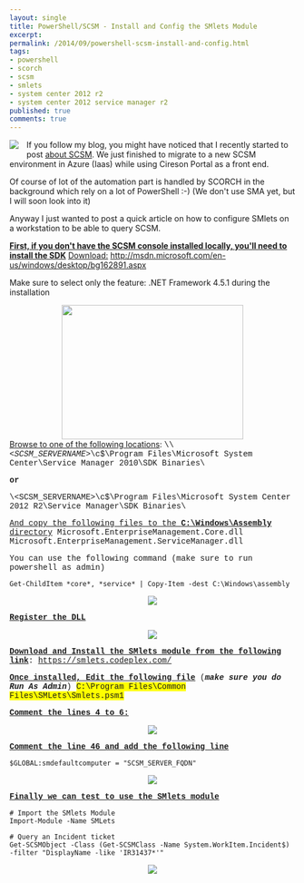```yaml
---
layout: single
title: PowerShell/SCSM - Install and Config the SMlets Module
excerpt: 
permalink: /2014/09/powershell-scsm-install-and-config.html
tags: 
- powershell
- scorch
- scsm
- smlets
- system center 2012 r2
- system center 2012 service manager r2
published: true
comments: true
---
```


 
 <a href="{{ base_path }}/images/2014/20140908_PowerShellSCSM_-_Install_and_Config_the_SMlets_Module/SCSM_128x128x32__630048673__-128x128.png" imageanchor="1" style="clear: left; float: left; margin-bottom: 1em; margin-right: 1em;"><img border="0" src="{{ base_path }}/images/2014/20140908_PowerShellSCSM_-_Install_and_Config_the_SMlets_Module/SCSM_128x128x32__630048673__-128x128.png" /></a>If you follow my blog, you might have noticed that I recently started to post <a href="http://www.lazywinadmin.com/search/label/SCSM" target="_blank">about SCSM</a>. We just finished to migrate to a new SCSM environment in Azure (Iaas) while using Cireson Portal as a front end.

Of course of lot of the automation part is handled by SCORCH in the background which rely on a lot of PowerShell :-) (We don't use SMA yet, but I will soon look into it)

Anyway I just wanted to post a quick article on how to configure SMlets on a workstation to be able to query SCSM.


<b><u>First, if you don't have the SCSM console installed locally, you'll need to install the SDK</u></b>
<u>
</u><u>Download:</u> http://msdn.microsoft.com/en-us/windows/desktop/bg162891.aspx

Make sure to select only the feature: .NET Framework 4.5.1 during the installation
<u>
</u>
<div class="separator" style="clear: both; text-align: center;"><a href="{{ base_path }}/images/2014/20140908_PowerShellSCSM_-_Install_and_Config_the_SMlets_Module/Windows8.1_SDK__43774700__-775x575.png" imageanchor="1" style="margin-left: 1em; margin-right: 1em;"><img border="0" height="237" src="{{ base_path }}/images/2014/20140908_PowerShellSCSM_-_Install_and_Config_the_SMlets_Module/Windows8.1_SDK__1209726335__-320x238.png" width="320" /></a></div><u>
</u><u>
</u><u>Browse to one of the following locations</u>:
<span style="font-family: Courier New, Courier, monospace;">\\<i>&lt;SCSM_SERVERNAME&gt;</i>\c$\Program Files\Microsoft System Center\Service Manager 2010\SDK Binaries\

<b>or</b>

<span style="font-family: Courier New, Courier, monospace;">\\&lt;SCSM_SERVERNAME&gt;\c$\Program Files\Microsoft System Center 2012 R2\Service Manager\SDK Binaries\

<u>And copy the following files to the <b>C:\Windows\Assembly</b> directory</u>
<span style="font-family: Courier New, Courier, monospace;">Microsoft.EnterpriseManagement.Core.dll
<span style="font-family: Courier New, Courier, monospace;">Microsoft.EnterpriseManagement.ServiceManager.dll

You can use the following command (make sure to run powershell as admin)

```
Get-ChildItem *core*, *service* | Copy-Item -dest C:\Windows\assembly
```

<div class="separator" style="clear: both; text-align: center;"><a href="{{ base_path }}/images/2014/20140908_PowerShellSCSM_-_Install_and_Config_the_SMlets_Module/smlets_copy_dll__992054084__-757x280.png" imageanchor="1" style="margin-left: 1em; margin-right: 1em;"><img border="0" src="{{ base_path }}/images/2014/20140908_PowerShellSCSM_-_Install_and_Config_the_SMlets_Module/smlets_copy_dll__992054084__-757x280.png" /></a></div>

<u><b>Register the DLL</b></u>
<div class="separator" style="clear: both; text-align: center;"><a href="{{ base_path }}/images/2014/20140908_PowerShellSCSM_-_Install_and_Config_the_SMlets_Module/Smlets_register_dlls__1557911730__-896x255.png" imageanchor="1" style="margin-left: 1em; margin-right: 1em;"><img border="0" src="{{ base_path }}/images/2014/20140908_PowerShellSCSM_-_Install_and_Config_the_SMlets_Module/Smlets_register_dlls__1557911730__-896x255.png" /></a></div>

<b><u>Download and Install the SMlets module from the following link</u></b>:
<a href="https://smlets.codeplex.com/">https://smlets.codeplex.com/</a>

<b><u>Once installed, Edit the following file</u></b> (<b><i>make sure you do Run As Admin</i></b>)
<span style="background-color: yellow;">C:\Program Files\Common Files\SMLets\Smlets.psm1

<b><u>Comment the lines 4 to 6:</u></b>
<div class="separator" style="clear: both; text-align: center;"><a href="{{ base_path }}/images/2014/20140908_PowerShellSCSM_-_Install_and_Config_the_SMlets_Module/9-8-2014%252B10-49-30%252BPM__2123744846__-775x613.png" imageanchor="1" style="margin-left: 1em; margin-right: 1em;"><img border="0" src="{{ base_path }}/images/2014/20140908_PowerShellSCSM_-_Install_and_Config_the_SMlets_Module/9-8-2014%252B10-49-30%252BPM__2123744846__-775x613.png" /></a></div>

<b><u>Comment the line 46 and add the following line</u></b>

```
$GLOBAL:smdefaultcomputer = "SCSM_SERVER_FQDN"
```
<div class="separator" style="clear: both; text-align: center;"><a href="{{ base_path }}/images/2014/20140908_PowerShellSCSM_-_Install_and_Config_the_SMlets_Module/9-8-2014%252B10-50-10%252BPM__994127369__-775x613.png" imageanchor="1" style="margin-left: 1em; margin-right: 1em;"><img border="0" src="{{ base_path }}/images/2014/20140908_PowerShellSCSM_-_Install_and_Config_the_SMlets_Module/9-8-2014%252B10-50-10%252BPM__994127369__-775x613.png" /></a></div>


<b><u>Finally we can test to use the SMlets module</u></b>


```
# Import the SMlets Module
Import-Module -Name SMLets

# Query an Incident ticket
Get-SCSMObject -Class (Get-SCSMClass -Name System.WorkItem.Incident$) -filter "DisplayName -like 'IR31437*'"

```

<div class="separator" style="clear: both; text-align: center;"><a href="{{ base_path }}/images/2014/20140908_PowerShellSCSM_-_Install_and_Config_the_SMlets_Module/9-8-2014%252B11-20-49%252BPM__1677607133__-772x318.png" imageanchor="1" style="margin-left: 1em; margin-right: 1em;"><img border="0" src="{{ base_path }}/images/2014/20140908_PowerShellSCSM_-_Install_and_Config_the_SMlets_Module/9-8-2014%252B11-20-49%252BPM__1677607133__-772x318.png" /></a></div>


